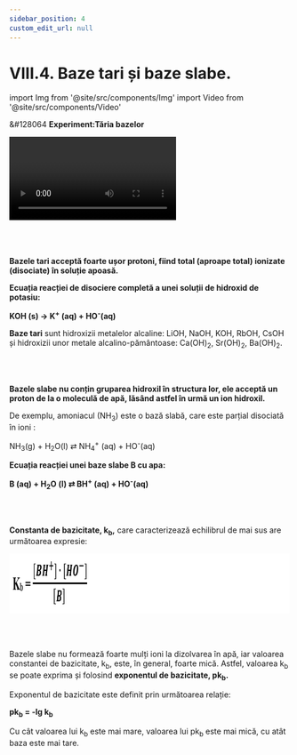 ```yaml
---
sidebar_position: 4
custom_edit_url: null
---
```


# VIII.4. Baze tari și baze slabe.





import Img from '@site/src/components/Img'
import Video from '@site/src/components/Video'





<div class="alert alert--success" role="alert">

&#128064 **Experiment:Tăria bazelor**


<Video src="https://www.youtube.com/embed/vJvUmz7gOF8" lazy={false} />




</div>


<br></br>




<div class="alert alert--primary" role="alert">

**Bazele tari acceptă foarte ușor protoni, fiind total (aproape total) ionizate (disociate) în soluție apoasă.**

**Ecuația reacției de disociere completă a unei soluții de hidroxid de potasiu:**   

**KOH (s) → K<sup>+</sup> (aq) + HO<sup>-</sup>(aq)**


**Baze tari** sunt hidroxizii metalelor alcaline: LiOH, NaOH, KOH, RbOH, CsOH și hidroxizii unor metale alcalino-pământoase: Ca(OH)<sub>2</sub>, Sr(OH)<sub>2</sub>, Ba(OH)<sub>2</sub>.





</div>


<br></br>



<div class="alert alert--primary" role="alert">


**Bazele slabe nu conțin gruparea hidroxil în structura lor, ele acceptă un proton de la o moleculă de apă, lăsând astfel în urmă un ion hidroxil.**

De exemplu, amoniacul (NH<sub>3</sub>) este o bază slabă, care este parțial disociată în ioni : 

NH<sub>3</sub>(g) + H<sub>2</sub>O(l) ⇄ NH<sub>4</sub><sup>+</sup> (aq) + HO<sup>-</sup>(aq)

**Ecuația reacției unei baze slabe B cu apa:**

**B (aq) + H<sub>2</sub>O (l) ⇄ BH<sup>+</sup> (aq) + HO<sup>-</sup>(aq)**





</div>




<br></br>





<div class="alert alert--primary" role="alert">


**Constanta de bazicitate, k<sub>b</sub>,** care caracterizează echilibrul de mai sus are următoarea expresie:



<Img className="img-responsive4" src="chimie/clasa9/capitolul8/VIII-4-baze-tari-si-baze-slabe-poza1-formula-constantei-de-bazicitate.png" width="1000" height="107" lazy={false} />





</div>


<br></br>



<div class="alert alert--primary" role="alert">


Bazele slabe nu formează foarte mulți ioni la dizolvarea în apă, iar valoarea constantei de bazicitate, k<sub>b</sub>, este, în general, foarte mică. Astfel, valoarea k<sub>b</sub> se poate exprima și folosind **exponentul de bazicitate, pk<sub>b</sub>.** 

Exponentul de bazicitate este definit prin următoarea relație: 

**pk<sub>b</sub> = -lg k<sub>b</sub>**


Cu cât valoarea lui k<sub>b</sub> este mai mare, valoarea lui pk<sub>b</sub> este mai mică, cu atât baza este mai tare.





</div>


